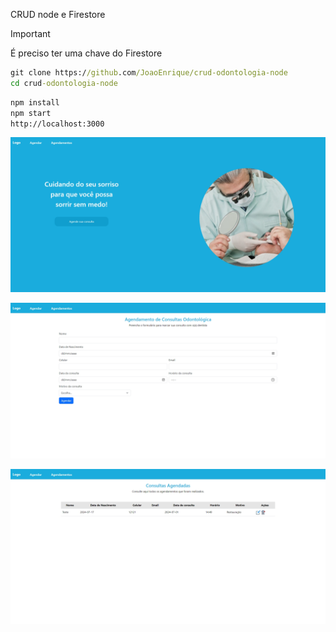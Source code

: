 CRUD node e Firestore
> [!IMPORTANT]
> É preciso ter uma chave do Firestore


```cmd
git clone https://github.com/JoaoEnrique/crud-odontologia-node
cd crud-odontologia-node
```

```cmd
npm install
npm start
http://localhost:3000
```

![alt text](readme/image.png?v=1)

![alt text](readme/image-1.png?v=1)

![alt text](readme/image-2.png?v=1)
